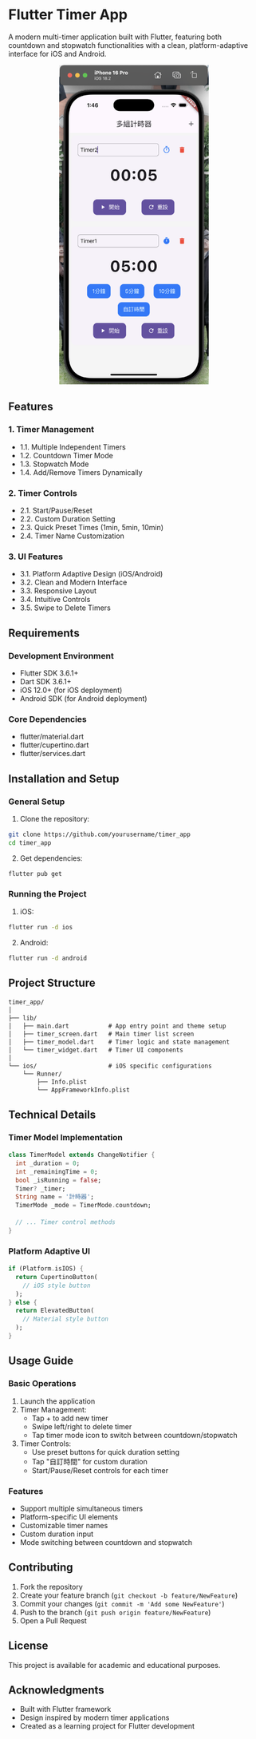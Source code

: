 # Flutter Timer App
A modern multi-timer application built with Flutter, featuring both countdown and stopwatch functionalities with a clean, platform-adaptive interface for iOS and Android.

<p align="center">
  <img src="timer.png" width="300" alt="Timer Screenshot">
</p>


## Features
### 1. Timer Management
- 1.1. Multiple Independent Timers
- 1.2. Countdown Timer Mode
- 1.3. Stopwatch Mode
- 1.4. Add/Remove Timers Dynamically

### 2. Timer Controls
- 2.1. Start/Pause/Reset
- 2.2. Custom Duration Setting
- 2.3. Quick Preset Times (1min, 5min, 10min)
- 2.4. Timer Name Customization

### 3. UI Features
- 3.1. Platform Adaptive Design (iOS/Android)
- 3.2. Clean and Modern Interface
- 3.3. Responsive Layout
- 3.4. Intuitive Controls
- 3.5. Swipe to Delete Timers

## Requirements
### Development Environment
- Flutter SDK 3.6.1+
- Dart SDK 3.6.1+
- iOS 12.0+ (for iOS deployment)
- Android SDK (for Android deployment)

### Core Dependencies
- flutter/material.dart
- flutter/cupertino.dart
- flutter/services.dart

## Installation and Setup
### General Setup
1. Clone the repository:
```bash
git clone https://github.com/yourusername/timer_app
cd timer_app
```

2. Get dependencies:
```bash
flutter pub get
```

### Running the Project
1. iOS:
```bash
flutter run -d ios
```

2. Android:
```bash
flutter run -d android
```

## Project Structure
```
timer_app/
│
├── lib/
│   ├── main.dart           # App entry point and theme setup
│   ├── timer_screen.dart   # Main timer list screen
│   ├── timer_model.dart    # Timer logic and state management
│   └── timer_widget.dart   # Timer UI components
│
└── ios/                    # iOS specific configurations
    └── Runner/
        ├── Info.plist
        └── AppFrameworkInfo.plist
```

## Technical Details
### Timer Model Implementation
```dart
class TimerModel extends ChangeNotifier {
  int _duration = 0;
  int _remainingTime = 0;
  bool _isRunning = false;
  Timer? _timer;
  String name = '計時器';
  TimerMode _mode = TimerMode.countdown;
  
  // ... Timer control methods
}
```

### Platform Adaptive UI
```dart
if (Platform.isIOS) {
  return CupertinoButton(
    // iOS style button
  );
} else {
  return ElevatedButton(
    // Material style button
  );
}
```

## Usage Guide
### Basic Operations
1. Launch the application
2. Timer Management:
   - Tap + to add new timer
   - Swipe left/right to delete timer
   - Tap timer mode icon to switch between countdown/stopwatch
3. Timer Controls:
   - Use preset buttons for quick duration setting
   - Tap "自訂時間" for custom duration
   - Start/Pause/Reset controls for each timer

### Features
- Support multiple simultaneous timers
- Platform-specific UI elements
- Customizable timer names
- Custom duration input
- Mode switching between countdown and stopwatch

## Contributing
1. Fork the repository
2. Create your feature branch (`git checkout -b feature/NewFeature`)
3. Commit your changes (`git commit -m 'Add some NewFeature'`)
4. Push to the branch (`git push origin feature/NewFeature`)
5. Open a Pull Request

## License
This project is available for academic and educational purposes.

## Acknowledgments
- Built with Flutter framework
- Design inspired by modern timer applications
- Created as a learning project for Flutter development
